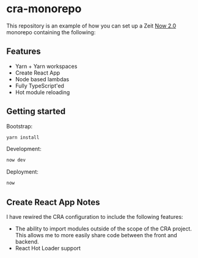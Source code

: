 # cra-monorepo

This repository is an example of how you can set up a Zeit
[Now 2.0](https://zeit.co/now) monorepo containing the following:

## Features

- Yarn + Yarn workspaces
- Create React App
- Node based lambdas
- Fully TypeScript'ed
- Hot module reloading

## Getting started

Bootstrap:

```bash
yarn install
```

Development:

```bash
now dev
```

Deployment:

```bash
now
```

## Create React App Notes

I have rewired the CRA configuration to include the following features:

- The ability to import modules outside of the scope of the CRA project. This
  allows me to more easily share code between the front and backend.
- React Hot Loader support
